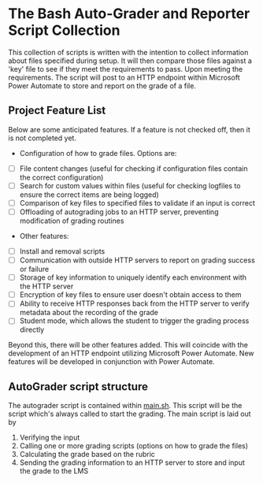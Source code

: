 # The Bash Auto-Grader and Reporter Script Collection
This collection of scripts is written with the intention to collect information about files specified during setup. It will then compare those files against a 'key' file to see if they meet the requirements to pass. Upon meeting the requirements. The script will post to an HTTP endpoint within Microsoft Power Automate to store and report on the grade of a file.

## Project Feature List
Below are some anticipated features. If a feature is not checked off, then it is not completed yet.

- Configuration of how to grade files. Options are:
- [ ] File content changes (useful for checking if configuration files contain the correct configuration)
- [ ] Search for custom values within files (useful for checking logfiles to ensure the correct items are being logged)
- [ ] Comparison of key files to specified files to validate if an input is correct
- [ ] Offloading of autograding jobs to an HTTP server, preventing modification of grading routines

- Other features:
- [ ] Install and removal scripts
- [ ] Communication with outside HTTP servers to report on grading success or failure
- [ ] Storage of key information to uniquely identify each environment with the HTTP server
- [ ] Encryption of key files to ensure user doesn't obtain access to them
- [ ] Ability to receive HTTP responses back from the HTTP server to verify metadata about the recording of the grade
- [ ] Student mode, which allows the student to trigger the grading process directly

Beyond this, there will be other features added. This will coincide with the development of an HTTP endpoint utilizing Microsoft Power Automate. New features will be developed in conjunction with Power Automate.

## AutoGrader script structure
The autograder script is contained within [main.sh](./main.sh). This script will be the script which's always called to start the grading. The main script is laid out by 
1. Verifying the input
2. Calling one or more grading scripts (options on how to grade the files)
3. Calculating the grade based on the rubric
4. Sending the grading information to an HTTP server to store and input the grade to the LMS
